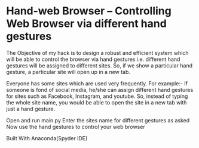 # Hand-web Browser – Controlling Web Browser via different hand gestures

The Objective of my hack is to design a robust and efficient system which will be able to control the browser via hand gestures i.e. different hand gestures will be assigned to different sites. So, if we show a particular hand gesture, a particular site will open up in a new tab.

Everyone has some sites which are used very frequently. For example:- If someone is fond of social media, he/she can assign different hand gestures for sites such as Facebook, Instagram, and youtube. So, instead of typing the whole site name, you would be able to open the site in a new tab with just a hand gesture.
 

Open and run main.py
Enter the sites name for different gestures as asked
Now use the hand gestures to control your web browser

Built With
Anaconda(Spyder IDE)


